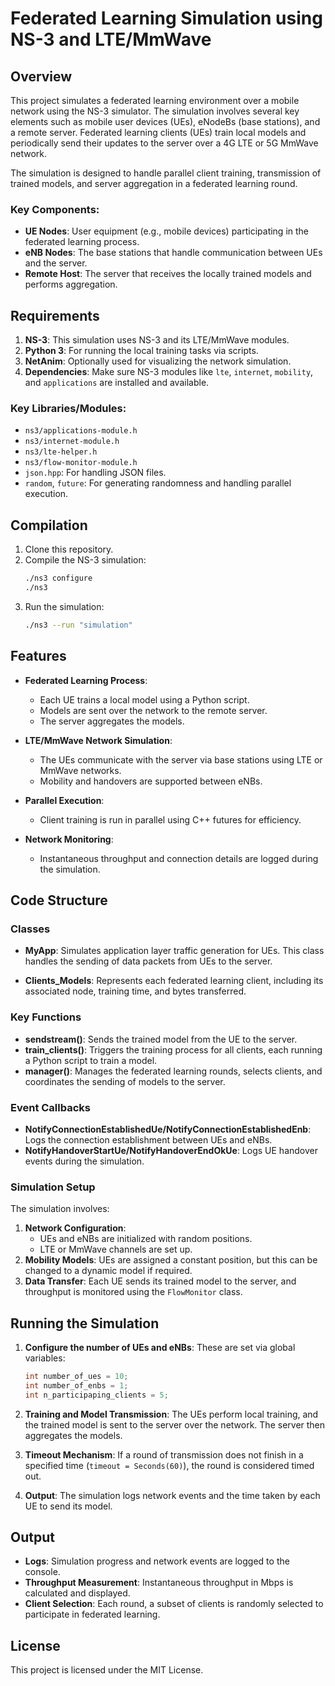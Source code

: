 # Federated Learning Simulation using NS-3 and LTE/MmWave

## Overview

This project simulates a federated learning environment over a mobile network using the NS-3 simulator. The simulation involves several key elements such as mobile user devices (UEs), eNodeBs (base stations), and a remote server. Federated learning clients (UEs) train local models and periodically send their updates to the server over a 4G LTE or 5G MmWave network.

The simulation is designed to handle parallel client training, transmission of trained models, and server aggregation in a federated learning round.

### Key Components:
- **UE Nodes**: User equipment (e.g., mobile devices) participating in the federated learning process.
- **eNB Nodes**: The base stations that handle communication between UEs and the server.
- **Remote Host**: The server that receives the locally trained models and performs aggregation.

## Requirements

1. **NS-3**: This simulation uses NS-3 and its LTE/MmWave modules.
2. **Python 3**: For running the local training tasks via scripts.
3. **NetAnim**: Optionally used for visualizing the network simulation.
4. **Dependencies**: Make sure NS-3 modules like `lte`, `internet`, `mobility`, and `applications` are installed and available.

### Key Libraries/Modules:
- `ns3/applications-module.h`
- `ns3/internet-module.h`
- `ns3/lte-helper.h`
- `ns3/flow-monitor-module.h`
- `json.hpp`: For handling JSON files.
- `random`, `future`: For generating randomness and handling parallel execution.

## Compilation

1. Clone this repository.
2. Compile the NS-3 simulation:
    ```sh
    ./ns3 configure
    ./ns3
    ```
3. Run the simulation:
    ```sh
    ./ns3 --run "simulation"
    ```

## Features

- **Federated Learning Process**: 
  - Each UE trains a local model using a Python script.
  - Models are sent over the network to the remote server.
  - The server aggregates the models.

- **LTE/MmWave Network Simulation**: 
  - The UEs communicate with the server via base stations using LTE or MmWave networks.
  - Mobility and handovers are supported between eNBs.

- **Parallel Execution**: 
  - Client training is run in parallel using C++ futures for efficiency.

- **Network Monitoring**: 
  - Instantaneous throughput and connection details are logged during the simulation.

## Code Structure

### Classes

- **MyApp**: Simulates application layer traffic generation for UEs. This class handles the sending of data packets from UEs to the server.
  
- **Clients_Models**: Represents each federated learning client, including its associated node, training time, and bytes transferred.

### Key Functions

- **sendstream()**: Sends the trained model from the UE to the server.
- **train_clients()**: Triggers the training process for all clients, each running a Python script to train a model.
- **manager()**: Manages the federated learning rounds, selects clients, and coordinates the sending of models to the server.

### Event Callbacks

- **NotifyConnectionEstablishedUe/NotifyConnectionEstablishedEnb**: Logs the connection establishment between UEs and eNBs.
- **NotifyHandoverStartUe/NotifyHandoverEndOkUe**: Logs UE handover events during the simulation.
  
### Simulation Setup

The simulation involves:
1. **Network Configuration**: 
   - UEs and eNBs are initialized with random positions.
   - LTE or MmWave channels are set up.
2. **Mobility Models**: UEs are assigned a constant position, but this can be changed to a dynamic model if required.
3. **Data Transfer**: Each UE sends its trained model to the server, and throughput is monitored using the `FlowMonitor` class.

## Running the Simulation

1. **Configure the number of UEs and eNBs**: These are set via global variables:
    ```cpp
    int number_of_ues = 10;
    int number_of_enbs = 1;
    int n_participaping_clients = 5;
    ```

2. **Training and Model Transmission**: The UEs perform local training, and the trained model is sent to the server over the network. The server then aggregates the models.
   
3. **Timeout Mechanism**: If a round of transmission does not finish in a specified time (`timeout = Seconds(60)`), the round is considered timed out.

4. **Output**: The simulation logs network events and the time taken by each UE to send its model.

## Output

- **Logs**: Simulation progress and network events are logged to the console.
- **Throughput Measurement**: Instantaneous throughput in Mbps is calculated and displayed.
- **Client Selection**: Each round, a subset of clients is randomly selected to participate in federated learning.

## License

This project is licensed under the MIT License.

